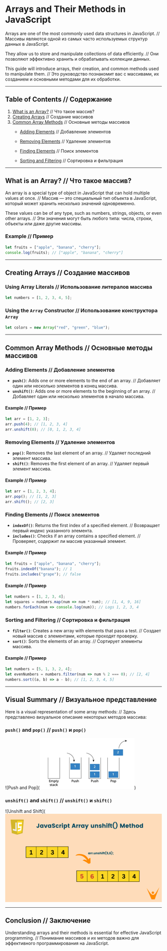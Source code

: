 # Arrays and Their Methods in JavaScript

Arrays are one of the most commonly used data structures in JavaScript. // Массивы являются одной из самых часто используемых структур данных в JavaScript.

They allow us to store and manipulate collections of data efficiently. // Они позволяют эффективно хранить и обрабатывать коллекции данных.

This guide will introduce arrays, their creation, and common methods used to manipulate them. // Это руководство познакомит вас с массивами, их созданием и основными методами для их обработки.

---

## Table of Contents // Содержание
1. [What is an Array?](#what-is-an-array) // Что такое массив?
2. [Creating Arrays](#creating-arrays) // Создание массивов
3. [Common Array Methods](#common-array-methods) // Основные методы массивов
    - [Adding Elements](#adding-elements) // Добавление элементов
    - [Removing Elements](#removing-elements) // Удаление элементов
    - [Finding Elements](#finding-elements) // Поиск элементов
   
    - [Sorting and Filtering](#sorting-and-filtering) // Сортировка и фильтрация

---

## What is an Array? // Что такое массив?
An array is a special type of object in JavaScript that can hold multiple values at once. // Массив — это специальный тип объекта в JavaScript, который может хранить несколько значений одновременно.

These values can be of any type, such as numbers, strings, objects, or even other arrays. // Эти значения могут быть любого типа: числа, строки, объекты или даже другие массивы.

### Example // Пример
```javascript
let fruits = ["apple", "banana", "cherry"];
console.log(fruits); // ["apple", "banana", "cherry"]
```

---

## Creating Arrays // Создание массивов
### Using Array Literals // Использование литералов массива
```javascript
let numbers = [1, 2, 3, 4, 5];
```

### Using the `Array` Constructor // Использование конструктора `Array`
```javascript
let colors = new Array("red", "green", "blue");
```

---

## Common Array Methods // Основные методы массивов

### Adding Elements // Добавление элементов
- **`push()`**: Adds one or more elements to the end of an array. // Добавляет один или несколько элементов в конец массива.
- **`unshift()`**: Adds one or more elements to the beginning of an array. // Добавляет один или несколько элементов в начало массива.

#### Example // Пример
```javascript
let arr = [1, 2, 3];
arr.push(4); // [1, 2, 3, 4]
arr.unshift(0); // [0, 1, 2, 3, 4]
```

### Removing Elements // Удаление элементов
- **`pop()`**: Removes the last element of an array. // Удаляет последний элемент массива.
- **`shift()`**: Removes the first element of an array. // Удаляет первый элемент массива.

#### Example // Пример
```javascript
let arr = [1, 2, 3, 4];
arr.pop(); // [1, 2, 3]
arr.shift(); // [2, 3]
```

### Finding Elements // Поиск элементов
- **`indexOf()`**: Returns the first index of a specified element. // Возвращает первый индекс указанного элемента.
- **`includes()`**: Checks if an array contains a specified element. // Проверяет, содержит ли массив указанный элемент.

#### Example // Пример
```javascript
let fruits = ["apple", "banana", "cherry"];
fruits.indexOf("banana"); // 1
fruits.includes("grape"); // false
```


#### Example // Пример
```javascript
let numbers = [1, 2, 3, 4];
let squares = numbers.map(num => num * num); // [1, 4, 9, 16]
numbers.forEach(num => console.log(num)); // Logs 1, 2, 3, 4
```

### Sorting and Filtering // Сортировка и фильтрация
- **`filter()`**: Creates a new array with elements that pass a test. // Создает новый массив с элементами, которые проходят проверку.
- **`sort()`**: Sorts the elements of an array. // Сортирует элементы массива.

#### Example // Пример
```javascript
let numbers = [5, 1, 3, 2, 4];
let evenNumbers = numbers.filter(num => num % 2 === 0); // [2, 4]
numbers.sort((a, b) => a - b); // [1, 2, 3, 4, 5]
```

---

## Visual Summary // Визуальное представление
Here is a visual representation of some array methods: // Здесь представлено визуальное описание некоторых методов массива:

### `push()` and `pop()` // `push()` и `pop()`
![Push and Pop](![alt text](image.png))

### `unshift()` and `shift()` // `unshift()` и `shift()`
![Unshift and Shift](![alt text](image-1.png)


---

## Conclusion // Заключение
Understanding arrays and their methods is essential for effective JavaScript programming. // Понимание массивов и их методов важно для эффективного программирования на JavaScript.


